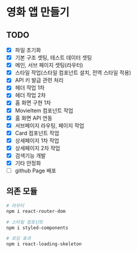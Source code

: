 # 영화 앱 만들기
## TODO
- [x] 파일 초기화
- [x] 기본 구조 셋팅, 테스트 데이터 셋팅
- [x] 메인, 서브 페이지 셋팅(라우터)
- [x] 스타일 작업(스타일 컴포넌트 설치, 전역 스타일 적용)
- [x] API 키 발급 관련 처리
- [x] 헤더 작업 1차
- [x] 헤더 작업 2차
- [x] 홈 화면 구현 1차
- [x] MovieItem 컴포넌트 작업
- [x] 홈 화면 API 연동
- [x] 서브페이지 라우팅, 페이지 작업
- [x] Card 컴포넌트 작업
- [x] 상세페이지 1차 작업
- [x] 상세페이지 2차 작업
- [x] 검색기능 개발
- [x] 기타 안정화
- [ ] github Page 배포

## 의존 모듈
```bash
# 라우터
npm i react-router-dom

# 스타일 컴포넌트
npm i styled-components

# 로딩 효과
npm i react-loading-skeleton
```